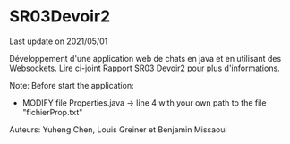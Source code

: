 # SR03Devoir2
Last update on 2021/05/01

Développement d'une application web de chats en java et en utilisant des Websockets. Lire ci-joint Rapport SR03 Devoir2 pour plus d'informations.

Note: Before start the application:
- MODIFY file Properties.java -> line 4 with your own path to the file "fichierProp.txt"

Auteurs: Yuheng Chen, Louis Greiner et Benjamin Missaoui
